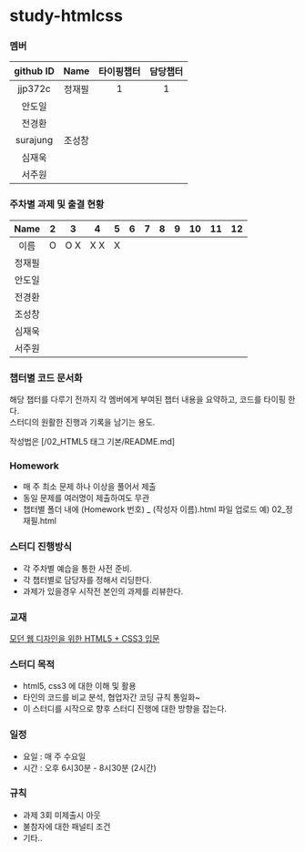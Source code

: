 # study-htmlcss

### 멤버
github ID  |  Name  | 타이핑챕터 | 담당챕터
:---:     | :---:  | :---: | :---:
jjp372c | 정재필 | 1 |  1
| 안도일 |  |
| 전경환 |  |
| surajung | 조성창 |
| 심재욱 |  |
| 서주원 |  |


### 주차별 과제 및 출결 현황

Name | 2 | 3 | 4 | 5 | 6 | 7 | 8 | 9 | 10 | 11 | 12
:---:  | :---: | :---:  | :---: | :---:  | :---: | :---:  | :---: | :---:  | :---: | :---:  | :---:
이름 | O | O X | X X | X | | | | | | |
정재필 |  |  |  |  | | | | | | |
안도일 |  |  |  |  | | | | | | |
전경환 |  |  |  |  | | | | | | |
조성창 |  |  |  |  | | | | | | |
심재욱 |  |  |  |  | | | | | | |
서주원 |  |  |  |  | | | | | | |


### 챕터별 코드 문서화
해당 챕터를 다루기 전까지 각 멤버에게 부여된 챕터 내용을 요약하고, 코드를 타이핑 한다.  
스터디의 원활한 진행과 기록을 남기는 용도.

작성법은 [/02_HTML5 태그 기본/README.md]

### Homework
- 매 주 최소 문제 하나 이상을 풀어서 제출
- 동일 문제를 여러명이 제출하여도 무관
- 챕터별 폴더 내에 (Homework 번호) _ (작성자 이름).html 파일 업로드 예) 02_정재필.html

### 스터디 진행방식
- 각 주차별 예습을 통한 사전 준비.
- 각 챕터별로 담당자를 정해서 리딩한다.
- 과제가 있을경우 시작전 본인의 과제를 리뷰한다.

### 교재
[모던 웹 디자인을 위한 HTML5 + CSS3 입문](http://www.kyobobook.co.kr/product/detailViewKor.laf?barcode=9788979149555)


### 스터디 목적
- html5, css3 에 대한 이해 및 활용
- 타인의 코드를 비교 분석, 협업자간 코딩 규칙 통일화~
- 이 스터디를 시작으로 향후 스터디 진행에 대한 방향을 잡는다.


### 일정
- 요일 : 매 주 수요일
- 시간 : 오후 6시30분 - 8시30분 (2시간)

### 규칙
- 과제 3회 미제출시 아웃
- 불참자에 대한 패널티 조건
- 기타..
